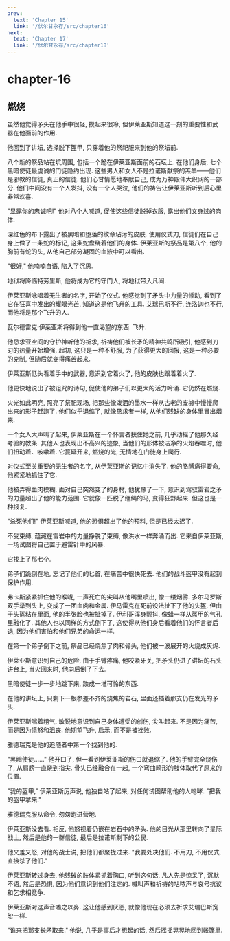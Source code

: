 ```yaml
---
prev:
  text: 'Chapter 15'
  link: '/伏尔甘永存/src/chapter16'
next:
  text: 'Chapter 17'
  link: '/伏尔甘永存/src/chapter18'
---
```


# chapter-16

## 燃烧

虽然他觉得矛头在他手中很轻, 摸起来很冷, 但伊莱亚斯知道这一刻的重要性和武器在他面前的作用.

他回到了讲坛, 选择脱下盔甲, 只穿着他的祭祀服来到他的祭坛前.

八个新的祭品站在坑周围, 包括一个跪在伊莱亚斯面前的石坛上. 在他们身后, 七个黑暗使徒最虔诚的门徒隐约出现. 这些男人和女人不是拉诺斯献祭的羔羊——他们是邪教的信徒, 真正的信徒. 他们心甘情愿地奉献自己, 成为万神殿伟大织网的一部分. 他们中间没有一个人发抖, 没有一个人哭泣, 他们的祷告让伊莱亚斯听到后心里非常欢喜.

"显露你的忠诚吧!" 他对八个人喊道, 促使这些信徒脱掉衣服, 露出他们文身过的肉体.

深红色的布下露出了被黑暗和堕落的纹章玷污的皮肤. 使用仪式刀, 信徒们在自己身上做了一条蛇的标记, 这条蛇盘绕着他们的身体. 伊莱亚斯的祭品是第八个, 他的胸前有蛇的头, 从他自己部分凝固的血液中可以看出.

"很好," 他喃喃自语, 陷入了沉思.

地狱将降临特劳里斯, 他将成为它的守门人, 将地狱带入凡间.

伊莱亚斯咏唱着无生者的名字, 开始了仪式. 他感觉到了矛头中力量的悸动, 看到了它在狂喜中发出的耀眼光芒, 知道这是他飞升的工具. 艾瑞巴斯不行, 连洛迦也不行, 而他将是那个飞升的人.

瓦尔德雷克·伊莱亚斯将得到他一直渴望的东西. 飞升.

他恳求亚空间的守护神听他的祈求, 祈祷他们被长矛的精神共鸣所吸引, 他感到刀刃的热量开始增强. 起初, 这只是一种不舒服, 为了获得更大的回报, 这是一种必要的克制, 但随后就变得痛苦起来.

伊莱亚斯低头看着手中的武器, 意识到它着火了, 他的皮肤也跟着着火了.

他更快地说出了被诅咒的诗句, 促使他的弟子们以更大的活力吟诵. 它仍然在燃烧.

火光如此明亮, 照亮了祭祀现场, 把那些像泼洒的墨水一样从古老的废墟中慢慢爬出来的影子赶跑了. 他们似乎退缩了, 就像恳求者一样, 从他们残缺的身体里冒出烟来.

一个女人大声叫了起来, 伊莱亚斯在一个怀言者扶住她之前, 几乎动摇了他那久经考验的教条. 其他人也表现出不高兴的迹象, 当他们的形体被洁净的火焰吞噬时, 他们扭动着、咳嗽着. 它蔓延开来, 燃烧的光, 无情地在门徒身上爬行.

对仪式至关重要的无生者的名字, 从伊莱亚斯的记忆中消失了. 他的胳膊痛得要命, 他紧紧地抓住了它.

他被弄得血肉模糊, 面对自己突然变了的身材, 他犹豫了一下, 意识到驾驭雷岩之矛的力量超出了他的能力范围. 它就像一匹脱了缰绳的马, 变得狂野起来. 但这也是一种报复.

"杀死他们!" 伊莱亚斯喊道, 他的恐惧超出了他的预料, 但是已经太迟了.

不受束缚, 蕴藏在雷岩中的力量挣脱了束缚, 像洪水一样奔涌而出. 它来自伊莱亚斯, 一场试图将自己置于避雷针中的风暴.

它找上了那七个.

弟子们跪倒在地, 忘记了他们的匕首, 在痛苦中很快死去. 他们的战斗盔甲没有起到保护作用.

弗卡斯紧紧抓住他的喉咙, 一声死亡的尖叫从他嘴里喷出, 像一缕烟雾. 多尔马罗斯双手举到头上, 变成了一团血肉和金属. 伊马雷克在死前设法扯下了他的头盔, 但由于头盔粘在里面, 他的半张脸也被扯掉了. 伊利哥浑身颤抖, 像蜡一样从盔甲的气孔里融化了. 其他人也以同样的方式倒下了, 这使得从他们身后看着他们的怀言者后退, 因为他们害怕和他们兄弟的命运一样.

在第一个弟子倒下之前, 祭品已经烧焦了肉和骨头, 他们被一波展开的火烧成灰烬.

伊莱亚斯意识到自己的危险, 由于手臂疼痛, 他咬紧牙关, 把矛头仍进了讲坛的石头讲台上, 当火回来时, 他向后倒了下去.

黑暗使徒一步一步地跳下来, 跌成一堆可怜的东西.

在他的讲坛上, 只剩下一根参差不齐的烧焦的岩石, 里面还插着那支仍在发光的矛头.

伊莱亚斯喘着粗气, 敏锐地意识到自己身体遭受的创伤, 尖叫起来. 不是因为痛苦, 而是因为愤怒和沮丧. 他期望飞升, 启示, 而不是被挫败.

雅德瑞克是他的追随者中第一个找到他的.

"黑暗使徒……" 他开口了, 但一看到伊莱亚斯的伤口就退缩了. 他的手臂完全烧伤了, 从肩膀一直烧到指尖. 骨头已经融合在一起, 一个弯曲畸形的肢体取代了原来的位置.

"我的盔甲," 伊莱亚斯厉声说, 他独自站了起来, 对任何试图帮助他的人咆哮. "把我的盔甲拿来."

雅德瑞克服从命令, 匆匆跑进营地.

伊莱亚斯没去看. 相反, 他怒视着仍嵌在岩石中的矛头. 他的目光从那里转向了星际战士, 然后是他的一群信徒, 最后是拉诺斯剩下的公民.

他又羞又怒, 对他的战士说, 把他们都聚拢过来. "我要处决他们. 不用刀, 不用仪式, 直接杀了他们."

伊莱亚斯转过身去, 他残破的肢体紧抓着胸口, 听到这句话, 凡人先是惊呆了, 沉默不语, 然后是恐惧, 因为他们意识到他们注定的. 喊叫声和祈祷的咕哝声与哀号抗议和乞求相竞争.

伊莱亚斯对这声音嗤之以鼻. 这让他感到厌恶, 就像他现在必须去祈求艾瑞巴斯宽恕一样.

"谁来把那支长矛取来." 他说, 几乎是事后才想起的话, 然后摇摇晃晃地回到帐篷里.
